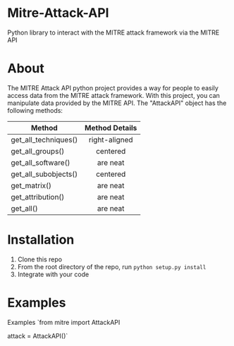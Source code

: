 # Mitre-Attack-API
Python library to interact with the MITRE attack framework via the MITRE API

# About
The MITRE Attack API python project provides a way for people to easily access data from the MITRE attack framework. With this project, you can manipulate data provided by the MITRE API. The "AttackAPI" object has the following methods:

| Method        | Method Details           | 
| ------------- |:-------------:| 
| get_all_techniques()      | right-aligned | 
| get_all_groups()      | centered      | 
| get_all_software() | are neat      | 
| get_all_subobjects()      | centered      | 
| get_matrix() | are neat      | 
| get_attribution() | are neat      | 
| get_all() | are neat      | 

# Installation
1. Clone this repo
2. From the root directory of the repo, run `python setup.py install`
3. Integrate with your code

# Examples
Examples
`from mitre import AttackAPI

attack = AttackAPI()`

